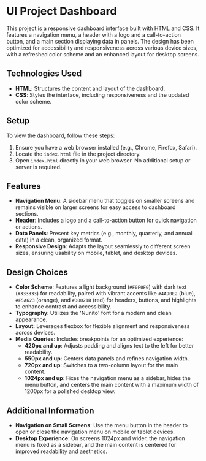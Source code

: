 
# UI Project Dashboard

This project is a responsive dashboard interface built with HTML and CSS. It features a navigation menu, a header with a logo and a call-to-action button, and a main section displaying data in panels. The design has been optimized for accessibility and responsiveness across various device sizes, with a refreshed color scheme and an enhanced layout for desktop screens.

## Technologies Used

- **HTML**: Structures the content and layout of the dashboard.
- **CSS**: Styles the interface, including responsiveness and the updated color scheme.

## Setup

To view the dashboard, follow these steps:

1. Ensure you have a web browser installed (e.g., Chrome, Firefox, Safari).
2. Locate the `index.html` file in the project directory.
3. Open `index.html` directly in your web browser. No additional setup or server is required.

## Features

- **Navigation Menu**: A sidebar menu that toggles on smaller screens and remains visible on larger screens for easy access to dashboard sections.
- **Header**: Includes a logo and a call-to-action button for quick navigation or actions.
- **Data Panels**: Present key metrics (e.g., monthly, quarterly, and annual data) in a clean, organized format.
- **Responsive Design**: Adapts the layout seamlessly to different screen sizes, ensuring usability on mobile, tablet, and desktop devices.

## Design Choices

- **Color Scheme**: Features a light background (`#F0F0F0`) with dark text (`#333333`) for readability, paired with vibrant accents like `#4A90E2` (blue), `#F5A623` (orange), and `#D0021B` (red) for headers, buttons, and highlights to enhance contrast and accessibility.
- **Typography**: Utilizes the 'Nunito' font for a modern and clean appearance.
- **Layout**: Leverages flexbox for flexible alignment and responsiveness across devices.
- **Media Queries**: Includes breakpoints for an optimized experience:
  - **420px and up**: Adjusts padding and aligns text to the left for better readability.
  - **550px and up**: Centers data panels and refines navigation width.
  - **720px and up**: Switches to a two-column layout for the main content.
  - **1024px and up**: Fixes the navigation menu as a sidebar, hides the menu button, and centers the main content with a maximum width of 1200px for a polished desktop view.

## Additional Information

- **Navigation on Small Screens**: Use the menu button in the header to open or close the navigation menu on mobile or tablet devices.
- **Desktop Experience**: On screens 1024px and wider, the navigation menu is fixed as a sidebar, and the main content is centered for improved readability and aesthetics.